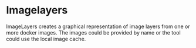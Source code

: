 # Imagelayers

ImageLayers creates a graphical representation of image layers from one or more docker images. The images could be provided by name or the tool could use the local image cache.

